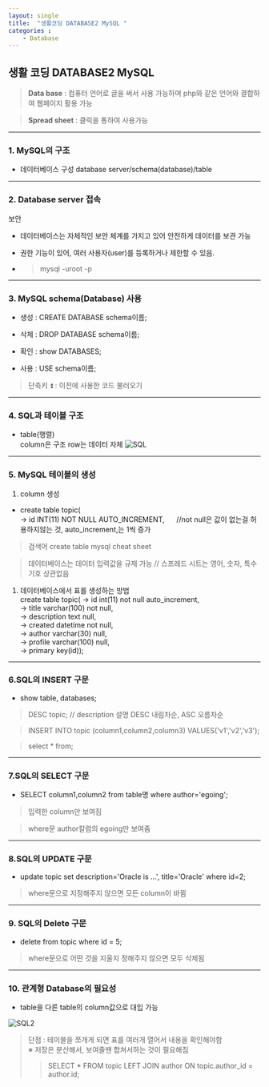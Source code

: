 ```yaml
---
layout: single
title:  "생활코딩 DATABASE2 MySQL "
categories : 
    - Database
---
```


## 생활 코딩 DATABASE2 MySQL
>**Data base** : 컴퓨터 언어로 글을 써서 사용 가능하며 php와 같은 언어와 결합하여 웹페이지 활용 가능

>**Spread sheet** : 클릭을 통하여 사용가능

---

### 1. MySQL의 구조

* 데이터베이스 구성 database server/schema(database)/table

---

### 2. Database server 접속
 보안
* 데이터베이스는 자체적인 보안 체계를 가지고 있어 안전하게 데이터를 보관 가능

+ 권한 기능이 있어, 여러 사용자(user)를 등록하거나 제한할 수 있음.
  
* > mysql -uroot -p

---

### 3. MySQL schema(Database) 사용

* 생성 : CREATE DATABASE schema이름;

* 삭제 : DROP DATABASE schema이름;

* 확인 : show DATABASES;

* 사용 : USE schema이름;

> 단축키 ⏫ : 이전에 사용한 코드 불러오기

---

### 4. SQL과 테이블 구조

* table(행렬)  
  column은 구조
  row는 데이터 자체
![SQL](./../img/SQL.png)

---

### 5. MySQL 테이블의 생성

  1. column 생성 
* create table topic(  
    -> id INT(11) NOT NULL AUTO_INCREMENT, &nbsp;&nbsp;&nbsp;&nbsp; //not null은 값이 없는걸 허용하지않는 것, auto_increment,는 1씩 증가

>검색어 create table mysql cheat sheet  

>데이터베이스는 데이터 입력값을 규제 가능 // 스프레드 시트는 영어, 숫자, 특수기호 상관없음

  1. 데이터베이스에서 표를 생성하는 방법  
      create table topic(
    -> id int(11) not null auto_increment,  
    -> title varchar(100) not null,  
    -> description text null,  
    -> created datetime not null,  
    -> author varchar(30) null,  
    -> profile varchar(100) null,  
    -> primary key(id));  

---

### 6.SQL의 INSERT 구문

 * show table, databases;
  >DESC topic; // description 설명
  > DESC 내림차순, ASC 오름차순  
  
  > INSERT INTO topic (column1,column2,column3) VALUES('v1','v2','v3');  
  
  > select * from;

  ---

  ### 7.SQL의 SELECT 구문

  * SELECT column1,column2 from table명 where author='egoing'; 
  > 입력한 column만 보여짐
  
  > where문 author칼럼의 egoing만 보여줌

---

  ### 8.SQL의 UPDATE 구문

  * update topic set description='Oracle is ...', title='Oracle' where id=2;
  > where문으로 지정해주지 않으면 모든 column이 바뀜
  
---

### 9. SQL의 Delete 구문

 * delete from topic where id = 5;
  > where문으로 어떤 것을 지울지 정해주지 않으면 모두 삭제됨

---

### 10. 관계형 Database의 필요성

*  table을 다른 table의 column값으로 대입 가능

![SQL2](./../img/SQL2.png)

> 단점 : 테이블을 쪼개게 되면 표를 여러개 열어서 내용을 확인해야함  
  ※ 저장은 분산해서, 보여줄땐 합쳐서하는 것이 필요해짐
>> SELECT * FROM topic LEFT JOIN author ON topic.author_id = author.id;
